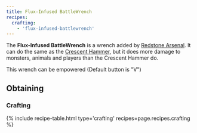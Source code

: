 ```yaml
--- 
title: Flux-Infused BattleWrench
recipes: 
  crafting: 
    - 'flux-infused-battlewrench'
--- 
```

The **Flux-Infused BattleWrench** is a wrench added by [Redstone Arsenal](/docs/redstone-arsenal/). It can do the same as the [Crescent Hammer](/docs/thermal-foundation/items/crescent-hammer/), but it does more damage to monsters, animals and players than the Crescent Hammer do.

This wrench can be empowered (Default button is "V")

Obtaining
---------

### Crafting
{% include recipe-table.html type='crafting' recipes=page.recipes.crafting %}